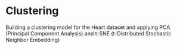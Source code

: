 # Clustering
Building a clustering model for the Heart dataset and applying PCA (Principal Component Analysis) and t-SNE (t-Distributed Stochastic Neighbor Embedding)
